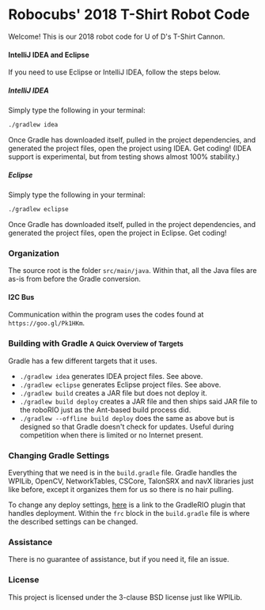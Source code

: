 # Robocubs' 2018 T-Shirt Robot Code
Welcome! This is our 2018 robot code for U of D's T-Shirt Cannon.

#### IntelliJ IDEA and Eclipse
If you need to use Eclipse or IntelliJ IDEA, follow the steps below.

##### IntelliJ IDEA
Simply type the following in your terminal:

```bash
./gradlew idea
```

Once Gradle has downloaded itself, pulled in the project dependencies, and generated the project files, open the project using IDEA. Get coding! (IDEA support is experimental, but from testing shows almost 100% stability.)

##### Eclipse
Simply type the following in your terminal:

```bash
./gradlew eclipse
```

Once Gradle has downloaded itself, pulled in the project dependencies, and generated the project files, open the project in Eclipse. Get coding!

### Organization
The source root is the folder `src/main/java`. Within that, all the Java files are as-is from before the Gradle conversion.

#### I2C Bus
Communication within the program uses the codes found at `https://goo.gl/Pk1HKm`.

### Building with Gradle <small>A Quick Overview of Targets</small>
Gradle has a few different targets that it uses.

* `./gradlew idea` generates IDEA project files. See above.
* `./gradlew eclipse` generates Eclipse project files. See above.
* `./gradlew build` creates a JAR file but does not deploy it.
* `./gradlew build deploy` creates a JAR file and then ships said JAR file to the roboRIO just as the Ant-based build process did.
* `./gradlew --offline build deploy` does the same as above but is designed so that Gradle doesn't check for updates. Useful during competition when there is limited or no Internet present.

### Changing Gradle Settings
Everything that we need is in the `build.gradle` file. Gradle handles the WPILib, OpenCV, NetworkTables, CSCore, TalonSRX and navX libraries just like before, except it organizes them for us so there is no hair pulling.

To change any deploy settings, [here](https://github.com/Open-RIO/GradleRIO) is a link to the GradleRIO plugin that handles deployment. Within the `frc` block in the `build.gradle` file is where the described settings can be changed.

### Assistance
There is no guarantee of assistance, but if you need it, file an issue.

### License
This project is licensed under the 3-clause BSD license just like WPILib.
